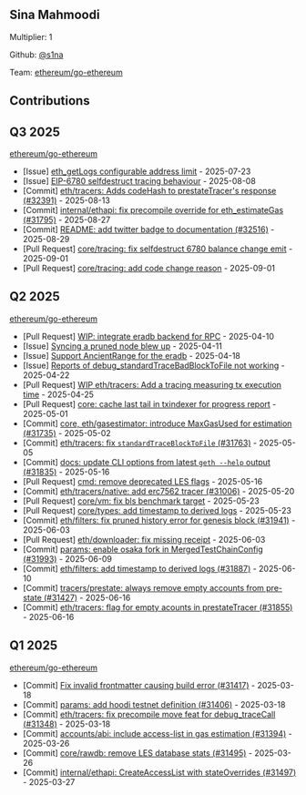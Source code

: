
## Sina Mahmoodi
Multiplier: 1

Github: [@s1na](https://github.com/s1na)

Team: [ethereum/go-ethereum](https://github.com/ethereum/go-ethereum/pulls?q=is%3Apr+author%3As1na+)

## Contributions

## Q3 2025


[ethereum/go-ethereum](https://github.com/ethereum/go-ethereum)
* [Issue] [eth_getLogs configurable address limit](https://github.com/ethereum/go-ethereum/issues/32264) - 2025-07-23
* [Issue] [EIP-6780 selfdestruct tracing behaviour](https://github.com/ethereum/go-ethereum/issues/32376) - 2025-08-08
* [Commit] [eth/tracers: Adds codeHash to prestateTracer's response (#32391)](https://github.com/ethereum/go-ethereum/commit/51342136fadf2972320cd70badb1336efe3259e1) - 2025-08-13
* [Commit] [internal/ethapi: fix precompile override for eth_estimateGas (#31795)](https://github.com/ethereum/go-ethereum/commit/7db6c91254379e83aa9b9b201ca72b0a7fb5b654) - 2025-08-27
* [Commit] [README: add twitter badge to documentation (#32516)](https://github.com/ethereum/go-ethereum/commit/3aeccadd04aee2d18bdb77826f86b1ca000d3b67) - 2025-08-29
* [Pull Request] [core/tracing: fix selfdestruct 6780 balance change emit](https://github.com/ethereum/go-ethereum/pull/32526) - 2025-09-01
* [Pull Request] [core/tracing: add code change reason](https://github.com/ethereum/go-ethereum/pull/32525) - 2025-09-01
## Q2 2025


[ethereum/go-ethereum](https://github.com/ethereum/go-ethereum)
* [Pull Request] [WIP: integrate eradb backend for RPC](https://github.com/ethereum/go-ethereum/pull/31604) - 2025-04-10
* [Issue] [Syncing a pruned node blew up](https://github.com/ethereum/go-ethereum/issues/31616) - 2025-04-11
* [Issue] [Support AncientRange for the eradb](https://github.com/ethereum/go-ethereum/issues/31670) - 2025-04-18
* [Issue] [Reports of debug_standardTraceBadBlockToFile not working](https://github.com/ethereum/go-ethereum/issues/31694) - 2025-04-22
* [Pull Request] [WIP eth/tracers: Add a tracing measuring tx execution time](https://github.com/ethereum/go-ethereum/pull/31713) - 2025-04-25
* [Pull Request] [core: cache last tail in txindexer for progress report](https://github.com/ethereum/go-ethereum/pull/31752) - 2025-05-01
* [Commit] [core, eth/gasestimator: introduce MaxGasUsed for estimation (#31735)](https://github.com/ethereum/go-ethereum/commit/79807bc3b16ee1dadb506c87917fcf042d4e186d) - 2025-05-02
* [Commit] [eth/tracers: fix `standardTraceBlockToFile` (#31763)](https://github.com/ethereum/go-ethereum/commit/7705d13ed492a6291b2d7aa7f7c15b70749e9a65) - 2025-05-05
* [Commit] [docs: update CLI options from latest `geth --help` output (#31835)](https://github.com/ethereum/go-ethereum/commit/391d117f192623685dd7b5b2b4aa0472a24cd325) - 2025-05-16
* [Pull Request] [cmd: remove deprecated LES flags](https://github.com/ethereum/go-ethereum/pull/31838) - 2025-05-16
* [Commit] [eth/tracers/native: add erc7562 tracer (#31006)](https://github.com/ethereum/go-ethereum/commit/62aa6b2621631f61c51e678948556750eabfc620) - 2025-05-20
* [Pull Request] [core/vm: fix bls benchmark target](https://github.com/ethereum/go-ethereum/pull/31896) - 2025-05-23
* [Pull Request] [core/types: add timestamp to derived logs](https://github.com/ethereum/go-ethereum/pull/31887) - 2025-05-23
* [Commit] [eth/filters: fix pruned history error for genesis block (#31941)](https://github.com/ethereum/go-ethereum/commit/778430a689af2ff9545ba69decbeb942243b2267) - 2025-06-03
* [Pull Request] [eth/downloader: fix missing receipt](https://github.com/ethereum/go-ethereum/pull/31952) - 2025-06-03
* [Commit] [params: enable osaka fork in MergedTestChainConfig (#31993)](https://github.com/ethereum/go-ethereum/commit/3cc0e7a31ab8d070dbacf77412f935b6bb789054) - 2025-06-09
* [Commit] [eth/filters: add timestamp to derived logs (#31887)](https://github.com/ethereum/go-ethereum/commit/0983cd789ee1905aedaed96f72793e5af8466f34) - 2025-06-10
* [Commit] [tracers/prestate: always remove empty accounts from pre-state (#31427)](https://github.com/ethereum/go-ethereum/commit/e2007e513c1e2ea19fbfb5272fb2102467bd9d20) - 2025-06-16
* [Commit] [eth/tracers: flag for empty acounts in prestateTracer (#31855)](https://github.com/ethereum/go-ethereum/commit/fd4e1f83cb70ac97285501ea990d721db47fd6b6) - 2025-06-16
## Q1 2025

[ethereum/go-ethereum](https://github.com/ethereum/go-ethereum)
* [Commit] [Fix invalid frontmatter causing build error (#31417)](https://github.com/ethereum/go-ethereum/commit/c11489ef3b1c80784961ef54ac29e7a931434697) - 2025-03-18
* [Commit] [params: add hoodi testnet definition (#31406)](https://github.com/ethereum/go-ethereum/commit/668118bfe12b32c1c0f74878d18806c099426b82) - 2025-03-18
* [Commit] [eth/tracers: fix precompile move feat for debug_traceCall (#31348)](https://github.com/ethereum/go-ethereum/commit/40ad6bedf6cb4cb36851a713720ee81b095f2592) - 2025-03-18
* [Commit] [accounts/abi: include access-list in gas estimation (#31394)](https://github.com/ethereum/go-ethereum/commit/a82303f4e3cedcebe31540a53dde4f24fc93da80) - 2025-03-26
* [Commit] [core/rawdb: remove LES database stats (#31495)](https://github.com/ethereum/go-ethereum/commit/5b4a74349372402fac545db7a7f80812a40b1b2b) - 2025-03-26
* [Commit] [internal/ethapi: CreateAccessList with stateOverrides (#31497)](https://github.com/ethereum/go-ethereum/commit/6143c350ae1ecf3330678be02b4c2745bb6b8134) - 2025-03-27
